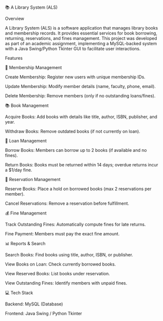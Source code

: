 📚 A Library System (ALS)

Overview

A Library System (ALS) is a software application that manages library books and membership records. It provides essential services for book borrowing, returning, reservations, and fines management. This project was developed as part of an academic assignment, implementing a MySQL-backed system with a Java Swing/Python Tkinter GUI to facilitate user interactions.

Features

📌 Membership Management

Create Membership: Register new users with unique membership IDs.

Update Membership: Modify member details (name, faculty, phone, email).

Delete Membership: Remove members (only if no outstanding loans/fines).

📚 Book Management

Acquire Books: Add books with details like title, author, ISBN, publisher, and year.

Withdraw Books: Remove outdated books (if not currently on loan).

🔄 Loan Management

Borrow Books: Members can borrow up to 2 books (if available and no fines).

Return Books: Books must be returned within 14 days; overdue returns incur a $1/day fine.

🔖 Reservation Management

Reserve Books: Place a hold on borrowed books (max 2 reservations per member).

Cancel Reservations: Remove a reservation before fulfillment.

💰 Fine Management

Track Outstanding Fines: Automatically compute fines for late returns.

Fine Payment: Members must pay the exact fine amount.

📊 Reports & Search

Search Books: Find books using title, author, ISBN, or publisher.

View Books on Loan: Check currently borrowed books.

View Reserved Books: List books under reservation.

View Outstanding Fines: Identify members with unpaid fines.

💻 Tech Stack

Backend: MySQL (Database)

Frontend: Java Swing / Python Tkinter
